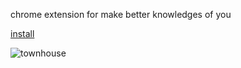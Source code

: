 chrome extension for make better knowledges of you

[install](https://chrome.google.com/webstore/detail/townhouse/lkkbklipfdbphchmibeecklgijliafid)

![townhouse](https://www.dropbox.com/s/0hf92sytbao3xxl/townhouse.png?dl=1)
